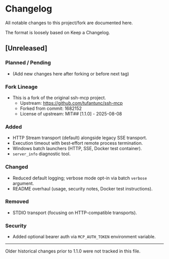 # Changelog

All notable changes to this project/fork are documented here.

The format is loosely based on Keep a Changelog.

## [Unreleased]
### Planned / Pending
- (Add new changes here after forking or before next tag)

### Fork Lineage
- This is a fork of the original ssh-mcp project.
  - Upstream: https://github.com/tufantunc/ssh-mcp
  - Forked from commit: 1682152
  - License of upstream: MIT## [1.1.0] - 2025-08-08
### Added
- HTTP Stream transport (default) alongside legacy SSE transport.
- Execution timeout with best‑effort remote process termination.
- Windows batch launchers (HTTP, SSE, Docker test container).
- `server_info` diagnostic tool.

### Changed
- Reduced default logging; verbose mode opt-in via batch `verbose` argument.
- README overhaul (usage, security notes, Docker test instructions).

### Removed
- STDIO transport (focusing on HTTP-compatible transports).

### Security
- Added optional bearer auth via `MCP_AUTH_TOKEN` environment variable.

---
Older historical changes prior to 1.1.0 were not tracked in this file.
